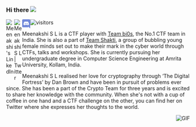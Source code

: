 <!--
**meenakshisl/meenakshisl** is a ✨ _special_ ✨ repository because its `README.md` (this file) appears on your GitHub profile.

Here are some ideas to get you started:

- 🔭 I’m currently working on ...
- 🌱 I’m currently learning ...
- 👯 I’m looking to collaborate on ...
- 🤔 I’m looking for help with ...
- 💬 Ask me about ...
- 📫 How to reach me: ...
- 😄 Pronouns: ...
- ⚡ Fun fact: ...
-->
### Hi there <img src="https://media.giphy.com/media/hvRJCLFzcasrR4ia7z/giphy.gif" width="25px">

<a href="https://www.linkedin.com/in/meenakshisl/">
  <img align="left" alt="Meenakshi's LinkedIn" width="22px" src="https://raw.githubusercontent.com/peterthehan/peterthehan/master/assets/linkedin.svg" />
</a>
<a href="https://twitter.com/MeenakshiSL1">
  <img align="left" alt="Meenakshi S L | Twitter" width="22px" src="https://raw.githubusercontent.com/peterthehan/peterthehan/master/assets/twitter.svg" />
</a>
<a href="https://discordapp.com/users/ph03n1x#3701">
   <img align="left" alt="Meenakshi S L | Discord" width="22px" src="https://github.com/meenakshisl/meenakshisl/blob/main/assets/discord-seeklogo.com.svg" />
</a>


![visitors](https://page-views.glitch.me/badge?page_id=meenakshisl.meenakshisl)

Meenakshi S L is a CTF player with [Team bi0s](https://bi0s.in/), the No.1 CTF team in India. She is also a part of [Team Shakti](https://teamshakti.in/), a group of bubbling young female minds set out to make their mark in the cyber world through CTFs, talks and workshops. She is currently pursuing her undergraduate degree in Computer Science Engineering at Amrita University, Kollam, India.

Meenakshi S L realised her love for cryptography through ‘The Digital Fortress’ by Dan Brown and have been in pursuit of problems ever since. She has been a part of the Crypto Team for three years and is excited to share her knowledge with the community. When she's not with a cup of coffee in one hand and a CTF challenge on the other, you can find her on Twitter where she expresses her thoughts to the world.

<img align="right" alt="GIF" src="https://media.giphy.com/media/3oKIPlCroSFHV8uoko/giphy.gif"/>

<!--
### 🛠 &nbsp;Tech Stack

![HTML](https://img.shields.io/badge/-HTML-05122A?style=flat&logo=HTML5)&nbsp;
![Node.js](https://img.shields.io/badge/-Node.js-05122A?style=flat&logo=node.js)&nbsp;
<br />
![PHP](https://img.shields.io/badge/-PHP-05122A?style=flat&logo=php)&nbsp;
![CodeIgniter](https://img.shields.io/badge/-CodeIgniter-05122A?style=flat&logo=CodeIgniter)&nbsp;
![MySQL](https://img.shields.io/badge/-MySQL-05122A?style=flat&logo=MySQL)&nbsp;
<br />
![Java](https://img.shields.io/badge/-Java-05122A?style=flat&logo=Java&logoColor=FFA518)&nbsp;
![Unity3D](https://img.shields.io/badge/-Unity3D-05122A?style=flat&logo=Unity3D&logoColor=FFA518)&nbsp;
![C#](https://img.shields.io/badge/C%23%20-05122A?style=flat&logo=c-sharp&logoColor=FFA518)
<br />
![Git](https://img.shields.io/badge/-Git-05122A?style=flat&logo=git)&nbsp;
![GitHub](https://img.shields.io/badge/-GitHub-05122A?style=flat&logo=github)&nbsp;
<br />
![Eclipse](https://img.shields.io/badge/-Eclipse-05122A?style=flat&logo=eclipse-ide&logoColor=2C2255)&nbsp;


## &#x1f4c8; GitHub Stats

<p align="left"><img align="left" src="https://github-readme-stats.vercel.app/api/top-langs?username=arunsridher&show_icons=true&locale=en&layout=compact&theme=radical" alt="vaulstein" /></p>

 
 <p><img align="center" src="https://github-readme-streak-stats.herokuapp.com/?user=arunsridher&theme=radical" alt="arunsridher" /></p>
 
 <br />
 
![GitHub Activity Graph](https://activity-graph.herokuapp.com/graph?username=arunsridher&bg_color=000000&color=4fff67&line=4fff67&point=ffffff&area=true&hide_border=true)  
-->

